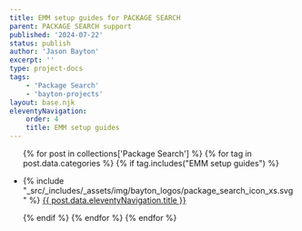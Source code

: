 ```yaml
---
title: EMM setup guides for PACKAGE SEARCH
parent: PACKAGE SEARCH support
published: '2024-07-22'
status: publish
author: 'Jason Bayton'
excerpt: ''
type: project-docs
tags: 
    - 'Package Search'
    - 'bayton-projects'
layout: base.njk
eleventyNavigation: 
    order: 4
    title: EMM setup guides
---
```


<div class="support-list">
  <ul>

  {% for post in collections['Package Search'] %}
  {% for tag in post.data.categories %}
  {% if tag.includes("EMM setup guides") %}

  <li>{% include "_src/_includes/_assets/img/bayton_logos/package_search_icon_xs.svg" %} <a href="{{ post.url | url }}">{{ post.data.eleventyNavigation.title }}</a></li>

  {% endif %}
  {% endfor %}
  {% endfor %}

  </ul>
</div>